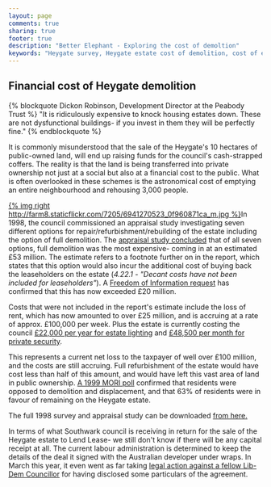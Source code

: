 ```yaml
---
layout: page
comments: true
sharing: true
footer: true
description: "Better Elephant - Exploring the cost of demoltion"
keywords: "Heygate survey, Heygate estate cost of demolition, cost of elephant castle regeneration, Heygate estate survey, Allot and Max survey, Heygate estate sale"
---
```


Financial cost of Heygate demolition
------------------------------------

{% blockquote Dickon Robinson, Development Director at the Peabody Trust %}
"It is ridiculously expensive to knock housing estates down. These are not dysfunctional buildings- if you invest in them they will be perfectly fine."
{% endblockquote %}

It is commonly misunderstood that the sale of the Heygate's 10 hectares of public-owned land, will end up raising funds for the council's cash-strapped coffers. The reality is that the land is being transferred into private ownership not just at a social but also at a financial cost to the public. What is often overlooked in these schemes is the astronomical cost of emptying an entire neighbourhood and rehousing 3,000 people.

[{% img right http://farm8.staticflickr.com/7205/6941270523_0f960871ca_m.jpg %}](http://halag.files.wordpress.com/2012/02/allot_max_survey_summary_1998.pdf)In 1998, the council commissioned an appraisal study investigating seven different options for repair/refurbishment/rebuilding of the estate including the option of full demolition. The [appraisal study concluded](http://halag.files.wordpress.com/2012/02/allot_max_survey_summary_1998.pdf) that of all seven options, full demolition was the most expensive- coming in at an estimated £53 million. The estimate refers to a footnote further on in the report, which states that this option would also incur the additional cost of buying back the leaseholders on the estate (*4.22.1 - "Decant costs have not been included for leaseholders"*). A [Freedom of Information request](https://docs.google.com/open?id=1YUbsi2Uvx0ASInuFw9nHr8ep2K78xfdIfIKGKlb_rNst8uYxGCSnMGItEIVX) has confirmed that this has now exceeded £20 million.   

Costs that were not included in the report's estimate include the loss of rent, which has now amounted to over £25 million, and is accruing at a rate of approx. £100,000 per week. Plus the estate is currently costing the council [£22,000 per year for estate lighting](http://www.thisislondon.co.uk/standard/article-23878085-council-paying-pound-22000-to-light-derelict-estate.do) and [£48,500 per month for private security](http://www.southwarknews.co.uk/00,news,21858,185,00.htm).

This represents a current net loss to the taxpayer of well over £100 million, and the costs are still accruing. Full refurbishment of the estate would have cost less than half of this amount, and would have left this vast area of land in public ownership. [A 1999 MORI poll](http://halag.files.wordpress.com/2011/03/heygate_mori_poll1999.pdf) confirmed that residents were opposed to demolition and displacement, and that 63% of residents were in favour of remaining on the Heygate estate.


The full 1998 survey and appraisal study can be downloaded [from here.](http://heygate.heroku.com/monthly-roundup/1998-allot-and-max-survey)  

In terms of what Southwark council is receiving in return for the sale of the Heygate estate to Lend Lease- we still don't know if there will be any capital receipt at all. The current labour administration is determined to keep the details of the deal it signed with the Australian developer under wraps. In March this year, it even went as far taking [legal action against a fellow Lib-Dem Councillor](http://www.london-se1.co.uk/news/view/5869) for having disclosed some particulars of the agreement. 
